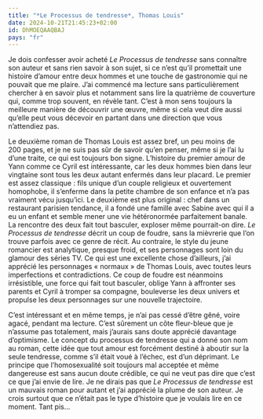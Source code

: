 ```yaml
---
title: "*Le Processus de tendresse*, Thomas Louis"
date: 2024-10-21T21:45:23+02:00
id: DhMOEQAAQBAJ
pays: "fr"
---
```


Je dois confesser avoir acheté *Le Processus de tendresse* sans connaître son auteur et sans rien savoir à son sujet, si ce n’est qu’il promettait une histoire d’amour entre deux hommes et une touche de gastronomie qui ne pouvait que me plaire. J’ai commencé ma lecture sans particulièrement chercher à en savoir plus et notamment sans lire la quatrième de couverture qui, comme trop souvent, en révèle tant. C’est à mon sens toujours la meilleure manière de découvrir une œuvre, même si cela veut dire aussi qu’elle peut vous décevoir en partant dans une direction que vous n’attendiez pas.

Le deuxième roman de Thomas Louis est assez bref, un peu moins de 200 pages, et je ne suis pas sûr de savoir qu’en penser, même si je l’ai lu d’une traite, ce qui est toujours bon signe. L’histoire du premier amour de Yann comme ce Cyril est intéressante, car les deux hommes bien dans leur vingtaine sont tous les deux autant enfermés dans leur placard. Le premier est assez classique : fils unique d’un couple religieux et ouvertement homophobe, il s’enferme dans la petite chambre de son enfance et n’a pas vraiment vécu jusqu’ici. Le deuxième est plus original : chef dans un restaurant parisien tendance, il a fondé une famille avec Sabine avec qui il a eu un enfant et semble mener une vie hétéronormée parfaitement banale. La rencontre des deux fait tout basculer, exploser même pourrait-on dire. *Le Processus de tendresse* décrit un coup de foudre, sans la mièvrerie que l’on trouve parfois avec ce genre de récit. Au contraire, le style du jeune romancier est analytique, presque froid, et ses personnages sont loin du glamour des séries TV. Ce qui est une excellente chose d’ailleurs, j’ai apprécié les personnages « normaux » de Thomas Louis, avec toutes leurs imperfections et contradictions. Ce coup de foudre est néanmoins irrésistible, une force qui fait tout basculer, oblige Yann à affronter ses parents et Cyril à tromper sa compagne, bouleverse les deux univers et propulse les deux personnages sur une nouvelle trajectoire. 

C’est intéressant et en même temps, je n’ai pas cessé d’être gêné, voire agacé, pendant ma lecture. C’est sûrement un côte fleur-bleue que je n’assume pas totalement, mais j’aurais sans doute apprécié davantage d’optimisme. Le concept du processus de tendresse qui a donné son nom au roman, cette idée que tout amour est forcément destiné à aboutir sur la seule tendresse, comme s’il était voué à l’échec, est d’un déprimant. Le principe que l’homosexualité soit toujours mal acceptée et même dangereuse est sans aucun doute crédible, ce qui ne veut pas dire que c’est ce que j’ai envie de lire. Je ne dirais pas que *Le Processus de tendresse* est un mauvais roman pour autant et j’ai apprécié la plume de son auteur. Je crois surtout que ce n’était pas le type d’histoire que je voulais lire en ce moment. Tant pis…




